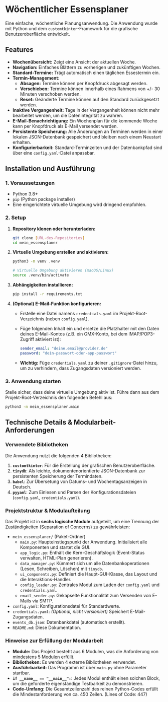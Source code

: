 # Wöchentlicher Essensplaner

Eine einfache, wöchentliche Planungsanwendung. Die Anwendung wurde mit Python und dem `customtkinter`-Framework für die grafische Benutzeroberfläche entwickelt.

## Features

- **Wochenübersicht:** Zeigt eine Ansicht der aktuellen Woche.
- **Navigation:** Einfaches Blättern zu vorherigen und zukünftigen Wochen.
- **Standard-Termine:** Trägt automatisch einen täglichen Essestermin ein.
- **Termin-Management:**
  - **Absagen:** Termine können per Knopfdruck abgesagt werden.
  - **Verschieben:** Termine können innerhalb eines Rahmens von +/- 30 Minuten verschoben werden.
  - **Reset:** Geänderte Termine können auf den Standard zurückgesetzt werden.
- **Inaktive Vergangenheit:** Tage in der Vergangenheit können nicht mehr bearbeitet werden, um die Datenintegrität zu wahren.
- **E-Mail-Benachrichtigung:** Ein Wochenplan für die kommende Woche kann per Knopfdruck als E-Mail versendet werden.
- **Persistente Speicherung:** Alle Änderungen an Terminen werden in einer lokalen JSON-Datenbank gespeichert und bleiben nach einem Neustart erhalten.
- **Konfigurierbarkeit:** Standard-Terminzeiten und der Datenbankpfad sind über eine `config.yaml`-Datei anpassbar.

## Installation und Ausführung

### 1. Voraussetzungen

- Python 3.8+
- `pip` (Python package installer)
- Eine eingerichtete virtuelle Umgebung wird dringend empfohlen.

### 2. Setup

1. **Repository klonen oder herunterladen:**

    ```bash
    git clone [URL-des-Repositories]
    cd mein_essensplaner
    ```

2. **Virtuelle Umgebung erstellen und aktivieren:**

    ```bash
    python3 -m venv .venv

    # Virtuelle Umgebung aktivieren (macOS/Linux)
    source .venv/bin/activate
    ```

3. **Abhängigkeiten installieren:**

    ```bash
    pip install -r requirements.txt
    ```

4. **(Optional) E-Mail-Funktion konfigurieren:**
    - Erstelle eine Datei namens `credentials.yaml` im Projekt-Root-Verzeichnis (neben `config.yaml`).
    - Füge folgenden Inhalt ein und ersetze die Platzhalter mit den Daten deines E-Mail-Kontos (z.B. ein GMX-Konto, bei dem IMAP/POP3-Zugriff aktiviert ist):

      ```yaml
      sender_email: "deine.email@provider.de"
      password: "dein-passwort-oder-app-passwort"
      ```

    - **Wichtig:** Füge `credentials.yaml` zu deiner `.gitignore`-Datei hinzu, um zu verhindern, dass Zugangsdaten versioniert werden.

### 3. Anwendung starten

Stelle sicher, dass deine virtuelle Umgebung aktiv ist. Führe dann aus dem Projekt-Root-Verzeichnis den folgenden Befehl aus:

```bash
python3 -m mein_essensplaner.main
```

## Technische Details & Modularbeit-Anforderungen

### Verwendete Bibliotheken

Die Anwendung nutzt die folgenden 4 Bibliotheken:

1. **`customtkinter`**: Für die Erstellung der grafischen Benutzeroberfläche.
2. **`tinydb`**: Als leichte, dokumentenorientierte JSON-Datenbank zur persistenten Speicherung der Termindaten.
3. **`babel`**: Zur Übersetung von Datums- und Wochentagsanzeigen in Deutsch.
4. **`pyyaml`**: Zum Einlesen und Parsen der Konfigurationsdateien (`config.yaml`, `credentials.yaml`).

### Projektstruktur & Modulaufteilung

Das Projekt ist in **sechs logische Module** aufgeteilt, um eine Trennung der Zuständigkeiten (Separation of Concerns) zu gewährleisten:

- `mein_essensplaner/` (Paket-Ordner)
  - `main.py`: Haupteinstiegspunkt der Anwendung. Initialisiert alle Komponenten und startet die GUI.
  - `app_logic.py`: Enthält die Kern-Geschäftslogik (Event-Status verwalten, HTML-Plan generieren).
  - `data_manager.py`: Kümmert sich um alle Datenbankoperationen (Lesen, Schreiben, Löschen) mit `tinydb`.
  - `ui_components.py`: Definiert die Haupt-GUI-Klasse, das Layout und die Interaktions-Handler.
  - `config_loader.py`: Zentrales Modul zum Laden der `config.yaml` und `credentials.yaml`.
  - `email_sender.py`: Gekapselte Funktionalität zum Versenden von E-Mails via SMTP.
- `config.yaml`: Konfigurationsdatei für Standardwerte.
- `credentials.yaml`: _(Optional, nicht versioniert)_ Speichert E-Mail-Zugangsdaten.
- `events_db.json`: Datenbankdatei (automatisch erstellt).
- `README.md`: Diese Dokumentation.

### Hinweise zur Erfüllung der Modularbeit

- **Module:** Das Projekt besteht aus 6 Modulen, was die Anforderung von mindestens 5 Modulen erfüllt.
- **Bibliotheken:** Es werden 4 externe Bibliotheken verwendet.
- **Ausführbarkeit:** Das Programm ist über `main.py` ohne Parameter startbar.
- **`if __name__ == "__main__":`**: Jedes Modul enthält einen solchen Block, um die geforderte eigenständige Testbarkeit zu demonstrieren.
- **Code-Umfang:** Die Gesamtzeilenzahl des reinen Python-Codes erfüllt die Mindestanforderung von ca. 450 Zeilen. (Lines of Code: 447)
